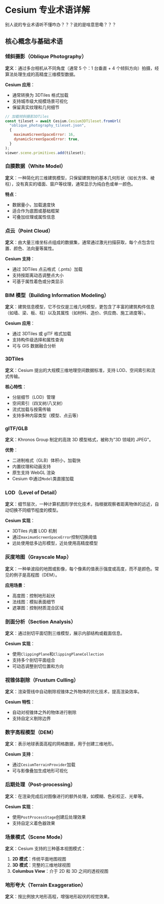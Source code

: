 # Cesium 专业术语详解

别人说的专业术语听不懂咋办？？？说的是啥意思嘞？？？

## 核心概念与基础术语

### 倾斜摄影（Oblique Photography）

**定义**：通过多台相机从不同角度（通常 5 个：1 台垂直 + 4 个倾斜方向）拍摄，经算法处理生成的高精度三维模型数据。

**Cesium 应用**：

- 通常转换为 3DTiles 格式加载
- 支持城市级大规模场景可视化
- 保留真实纹理和几何细节

```javascript
// 加载倾斜摄影3DTiles
const tileset = await Cesium.Cesium3DTileset.fromUrl(
  "oblique_photography_tileset.json",
  {
    maximumScreenSpaceError: 16,
    dynamicScreenSpaceError: true,
  }
);
viewer.scene.primitives.add(tileset);
```

### 白膜数据（White Model）

**定义**：一种简化的三维建筑模型，只保留建筑物的基本几何形状（如长方体、棱柱），没有真实的墙面、窗户等纹理，通常显示为纯白色或单一颜色。

**特点**：

- 数据量小，加载速度快
- 适合作为底图或基础框架
- 可叠加纹理或属性信息

### 点云（Point Cloud）

**定义**：由大量三维坐标点组成的数据集，通常通过激光扫描获取，每个点包含位置、颜色、法向量等属性。

**Cesium 支持**：

- 通过 3DTiles 点云格式（.pnts）加载
- 支持按距离动态调整点大小
- 可基于属性着色或分类显示

### BIM 模型（Building Information Modeling）

**定义**：建筑信息模型，它不仅仅是三维几何模型，更包含了丰富的建筑构件信息（如墙、梁、板、柱）以及其属性（如材料、造价、供应商、施工进度等）。

**Cesium 应用**：

- 通过 3DTiles 或 glTF 格式加载
- 支持构件级选择和属性查询
- 可与 GIS 数据融合分析

### 3DTiles

**定义**：Cesium 提出的大规模三维地理空间数据标准，支持 LOD、空间索引和流式传输。

**核心特性**：

- 分层细节（LOD）管理
- 空间索引（四叉树/八叉树）
- 流式加载与按需传输
- 支持多种内容类型（模型、点云等）

### glTF/GLB

**定义**：Khronos Group 制定的高效 3D 模型格式，被称为"3D 领域的 JPEG"。

**优势**：

- 二进制格式（GLB）体积小，加载快
- 内置纹理和动画支持
- 原生支持 WebGL 渲染
- Cesium 中通过`Model`类直接加载

### LOD（Level of Detail）

**定义**：细节层次，一种计算机图形学优化技术，指根据观察者距离物体的远近，自动切换不同细节程度的模型。

**Cesium 实现**：

- 3DTiles 内置 LOD 机制
- 通过`maximumScreenSpaceError`控制切换阈值
- 远处使用低多边形模型，近处使用高精度模型

### 灰度地图（Grayscale Map）

**定义**：一种单波段的地图或影像，每个像素的值表示强度或高度，而不是颜色。常见的例子是高程图（DEM）。

**应用场景**：

- 高度图：控制地形起伏
- 法线图：模拟表面细节
- 遮罩图：控制材质混合区域

### 剖面分析（Section Analysis）

**定义**：通过剖切平面切割三维模型，展示内部结构或截面信息。

**Cesium 实现**：

- 使用`ClippingPlane`和`ClippingPlaneCollection`
- 支持多个剖切平面组合
- 可动态调整剖切位置和方向

### 视锥体剔除（Frustum Culling）

**定义**：渲染管线中自动剔除视锥体之外物体的优化技术，提高渲染效率。

**Cesium 特性**：

- 自动对视锥体之外的物体进行剔除
- 支持自定义剔除边界

### 数字高程模型（DEM）

**定义**：表示地球表面高程的网格数据，用于创建三维地形。

**Cesium 支持**：

- 通过`CesiumTerrainProvider`加载
- 可与影像叠加生成地形可视化

### 后期处理（Post-processing）

**定义**：在渲染完成后对图像进行的额外处理，如模糊、色彩校正、光晕等。

**Cesium 实现**：

- 使用`PostProcessStage`创建后处理效果
- 支持自定义着色器效果

### 场景模式（Scene Mode）

**定义**：Cesium 支持的三种基本视图模式：

1. **2D 模式**：传统平面地图视图
2. **3D 模式**：完整的三维地球视图
3. **Columbus View**：介于 2D 和 3D 之间的透视视图

### 地形夸大（Terrain Exaggeration）

**定义**：按比例放大地形高程，增强地形起伏的视觉效果。
